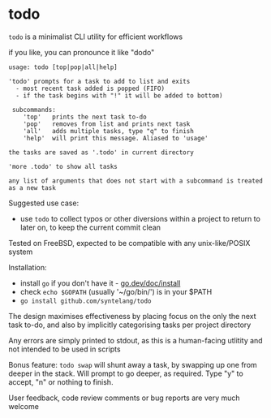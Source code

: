 # todo

`todo` is a minimalist CLI utility for efficient workflows

if you like, you can pronounce it like "dodo"

>
    usage: todo [top|pop|all|help]

    'todo' prompts for a task to add to list and exits
      - most recent task added is popped (FIFO)
      - if the task begins with "!" it will be added to bottom)

     subcommands:
        'top'   prints the next task to-do
        'pop'   removes from list and prints next task
        'all'   adds multiple tasks, type "q" to finish
        'help'  will print this message. Aliased to 'usage'

    the tasks are saved as '.todo' in current directory

    'more .todo' to show all tasks

    any list of arguments that does not start with a subcommand is treated as a new task

Suggested use case:
+   use `todo` to collect typos or other diversions within a project to return to later on, to keep the current commit clean

Tested on FreeBSD, expected to be compatible with any unix-like/POSIX system

Installation:
+ install `go` if you don't have it - [go.dev/doc/install](https://go.dev/doc/install)
+ check `echo $GOPATH` (usually '~/go/bin/') is in your $PATH
+ `go install github.com/syntelang/todo`

The design maximises effectiveness by placing focus on the only the next task to-do, and also by implicitly categorising tasks per project directory

Any errors are simply printed to stdout, as this is a human-facing utlitity and not intended to be used in scripts

Bonus feature:
`todo swap` will shunt away a task, by swapping up one from deeper in the stack. Will prompt to go deeper, as required. Type "y" to accept, "n" or nothing to finish.

User feedback, code review comments or bug reports are very much welcome
